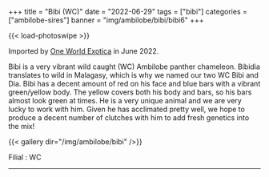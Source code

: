 +++
title = "Bibi (WC)"
date = "2022-06-29"
tags = ["bibi"]
categories = ["ambilobe-sires"]
banner = "img/ambilobe/bibi/bibi6"
+++

{{< load-photoswipe >}}

Imported by [One World Exotica](https://www.instagram.com/oneworldexotica/) in June 2022.

Bibi is a very vibrant wild caught (WC) Ambilobe panther chameleon. Bibidia translates to wild in Malagasy, which is why we named our two WC Bibi and Dia. Bibi has a decent amount of red on his face and blue bars with a vibrant green/yellow body. The yellow covers both his body and bars, so his bars almost look green at times. He is a very unique animal and we are very lucky to work with him. Given he has acclimated pretty well, we hope to produce a decent number of clutches with him to add fresh genetics into the mix!

{{< gallery dir="/img/ambilobe/bibi" />}}

Filial
: WC

---